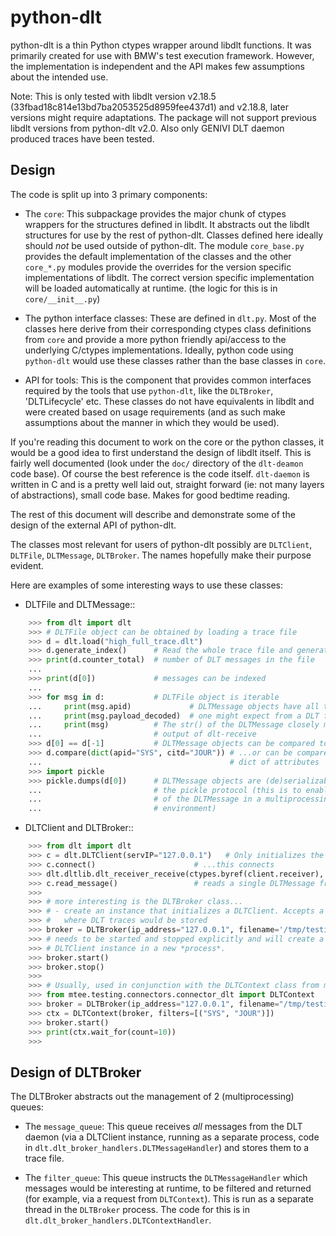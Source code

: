 # python-dlt

python-dlt is a thin Python ctypes wrapper around libdlt functions. It was
primarily created for use with BMW's test execution framework. However,
the implementation is independent and the API makes few assumptions about
the intended use.

Note: This is only tested with libdlt version v2.18.5 (33fbad18c814e13bd7ba2053525d8959fee437d1) and v2.18.8,
later versions might require adaptations. The package will not support previous libdlt
versions from python-dlt v2.0. Also only GENIVI DLT daemon produced traces
have been tested.

## Design

The code is split up into 3 primary components:

* The `core`: This subpackage provides the major chunk of ctypes wrappers for
  the structures defined in libdlt. It abstracts out the libdlt structures for use
  by the rest of python-dlt. Classes defined here ideally should *not* be used
  outside of python-dlt. The module `core_base.py` provides the default
  implementation of the classes and the other `core_*.py` modules provide the
  overrides for the version specific implementations of libdlt. The correct version
  specific implementation will be loaded automatically at runtime. (the logic for
  this is in `core/__init__.py`)

* The python interface classes: These are defined in `dlt.py`. Most of the
  classes here derive from their corresponding ctypes class definitions from
  `core` and provide a more python friendly api/access to the underlying C/ctypes
  implementations. Ideally, python code using `python-dlt` would use these classes
  rather than the base classes in `core`.

* API for tools: This is the component that provides common interfaces required
  by the tools that use `python-dlt`, like the `DLTBroker`, 'DLTLifecycle' etc. These
  classes do not have equivalents in libdlt and were created based on usage
  requirements (and as such make assumptions about the manner in which they would
  be used).

If you're reading this document to work on the core or the python classes, it
would be a good idea to first understand the design of libdlt itself. This is
fairly well documented (look under the `doc/` directory of the `dlt-deamon` code
base). Of course the best reference is the code itself. `dlt-daemon` is written
in C and is a pretty well laid out, straight forward (ie: not many layers of
abstractions), small code base. Makes for good bedtime reading.

The rest of this document will describe and demonstrate some of the design of
the external API of python-dlt.

The classes most relevant for users of python-dlt possibly are `DLTClient`,
`DLTFile`, `DLTMessage`, `DLTBroker`. The names hopefully make their purpose
evident.

Here are examples of some interesting ways to use these classes:

* DLTFile and DLTMessage::

```python
    >>> from dlt import dlt
    >>> # DLTFile object can be obtained by loading a trace file
    >>> d = dlt.load("high_full_trace.dlt")
    >>> d.generate_index()      # Read the whole trace file and generate its index
    >>> print(d.counter_total)  # number of DLT messages in the file
    ...
    >>> print(d[0])             # messages can be indexed
    ...
    >>> for msg in d:           # DLTFile object is iterable
    ...     print(msg.apid)             # DLTMessage objects have all the attrs
    ...     print(msg.payload_decoded)  # one might expect from a DLT frame
    ...     print(msg)          # The str() of the DLTMessage closely matches the
    ...                         # output of dlt-receive
    >>> d[0] == d[-1]           # DLTMessage objects can be compared to each other
    >>> d.compare(dict(apid="SYS", citd="JOUR")) # ...or can be compared to an
    ...                                          # dict of attributes
    >>> import pickle
    >>> pickle.dumps(d[0])      # DLTMessage objects are (de)serializable using
    ...                         # the pickle protocol (this is to enable sharing
    ...                         # of the DLTMessage in a multiprocessing
    ...                         # environment)
```


* DLTClient and DLTBroker::

```python
    >>> from dlt import dlt
    >>> c = dlt.DLTClient(servIP="127.0.0.1")   # Only initializes the client
    >>> c.connect()                      # ...this connects
    >>> dlt.dltlib.dlt_receiver_receive(ctypes.byref(client.receiver), DLT_RECEIVE_SOCKET)  # receives data
    >>> c.read_message()                 # reads a single DLTMessage from received data  and returns it
    >>>
    >>> # more interesting is the DLTBroker class...
    >>> # - create an instance that initializes a DLTClient. Accepts a filename
    >>> #   where DLT traces would be stored
    >>> broker = DLTBroker(ip_address="127.0.0.1", filename='/tmp/testing_log.dlt')
    >>> # needs to be started and stopped explicitly and will create a run a
    >>> # DLTClient instance in a new *process*.
    >>> broker.start()
    >>> broker.stop()
    >>>
    >>> # Usually, used in conjunction with the DLTContext class from mtee
    >>> from mtee.testing.connectors.connector_dlt import DLTContext
    >>> broker = DLTBroker(ip_address="127.0.0.1", filename="/tmp/testing_log.dlt", verbose=True)
    >>> ctx = DLTContext(broker, filters=[("SYS", "JOUR")])
    >>> broker.start()
    >>> print(ctx.wait_for(count=10))
    >>>
```

## Design of DLTBroker

The DLTBroker abstracts out the management of 2 (multiprocessing) queues:

* The `message_queue`: This queue receives *all* messages from the DLT daemon
  (via a DLTClient instance, running as a separate process, code in
  `dlt.dlt_broker_handlers.DLTMessageHandler`) and stores them to a
  trace file.

* The `filter_queue`: This queue instructs the `DLTMessageHandler` which
  messages would be interesting at runtime, to be filtered and returned (for
  example, via a request from `DLTContext`). This is run as a separate thread in
  the `DLTBroker` process. The code for this is in
  `dlt.dlt_broker_handlers.DLTContextHandler`.
